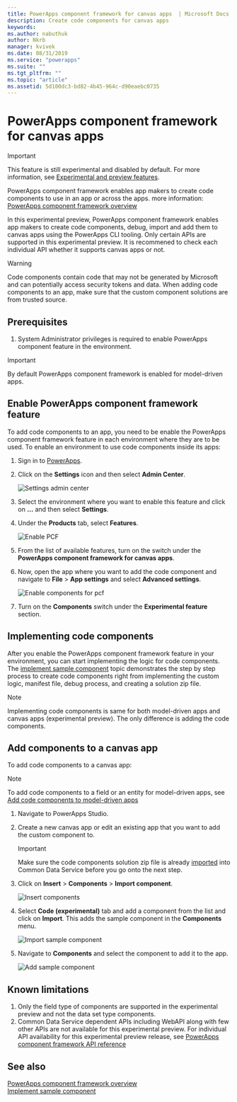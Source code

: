 ```yaml
---
title: PowerApps component framework for canvas apps  | Microsoft Docs
description: Create code components for canvas apps
keywords:
ms.author: nabuthuk
author: Nkrb
manager: kvivek
ms.date: 08/31/2019
ms.service: "powerapps"
ms.suite: ""
ms.tgt_pltfrm: ""
ms.topic: "article"
ms.assetid: 5d100dc3-bd82-4b45-964c-d90eaebc0735
---
```


# PowerApps component framework for canvas apps

> [!IMPORTANT]
> This feature is still experimental and disabled by default. For more information, see [Experimental and preview features](../../maker/canvas-apps/working-with-experimental.md).

PowerApps component framework enables app makers to create code components to use in an app or across the apps. more information: [PowerApps component framework overview](overview.md) 

In this experimental preview, PowerApps component framework enables app makers to create code components, debug, import and add them to canvas apps using the PowerApps CLI tooling. Only certain APIs are supported in this experimental preview. It is recommened to check each individual API whether it supports canvas apps or not. 

> [!WARNING]
> Code components contain code that may not be generated by Microsoft and can potentially access security tokens and data. When adding code components to an app, make sure that the custom component solutions are from trusted source.

## Prerequisites

1. System Administrator privileges is required to enable PowerApps component feature in the environment.

> [!IMPORTANT]
> By default PowerApps component framework is enabled for model-driven apps.

## Enable PowerApps component framework feature

To add code components to an app, you need to be enable the PowerApps component framework feature in each environment where they are to be used. To enable an environment to use code components inside its apps:

1. Sign in to [PowerApps](https://powerapps.microsoft.com/en-us/).

2. Click on the **Settings** icon and then select **Admin Center**.
    
    ![Settings admin center](media/select-admin-center-from-settings.png "Settings admin center") 

3. Select the environment where you want to enable this feature and click on **...** and then select **Settings**.

4. Under the **Products** tab, select **Features**.

   ![Enable PCF](media/enable-pcf-feature.png "Enable PCF")

5. From the list of available features, turn on the switch under the **PowerApps component framework for canvas apps**.

6. Now, open the app where you want to add the code component and navigate to **File** > **App settings** and select **Advanced settings**.

   ![Enable components for pcf](media/enable-components-for-pcf.png "Enable components for pcf")
   
7. Turn on the **Components** switch under the **Experimental feature** section.



## Implementing code components

After you enable the PowerApps component framework feature in your environment, you can start implementing the logic for code components. The [implement sample component](implementing-controls-using-typescript.md) topic demonstrates the step by step process to create code components right from implementing the custom logic, manifest file, debug process, and creating a solution zip file.

> [!NOTE]
> Implementing code components is same for both model-driven apps and canvas apps (experimental preview). The only difference is adding the code components. 

## Add components to a canvas app

To add code components to a canvas app:

> [!NOTE]
> To add code components to a field or an entity for model-driven apps, see [Add code components to model-driven apps](add-custom-controls-to-a-field-or-entity.md)

1. Navigate to PowerApps Studio.
2. Create a new canvas app or edit an existing app that you want to add the custom component to.

   > [!IMPORTANT]
   > Make sure the code components solution zip file is already [imported](https://docs.microsoft.com/en-us/powerapps/maker/common-data-service/import-update-export-solutions) into Common Data Service before you go onto the next step.

3. Click on **Insert** > **Components** > **Import component**. 
 
    ![Insert components](media/insert-components-import.png "Insert components")

4. Select **Code (experimental)** tab and add a component from the list and click on **Import**. This adds the sample component in the **Components** menu.

    ![Import sample component](media/import-component-add-sample-component.png "Insert sample component")

5. Navigate to **Components** and select the component to add it to the app.

   ![Add sample component](media/add-sample-component-from-list.png "Add sample component")

## Known limitations

1. Only the field type of components are supported in the experimental preview and not the data set type components. 
2. Common Data Service dependent APIs including WebAPI along with few other APIs are not available for this experimental preview. For individual API availability for this experimental preview release, see [PowerApps component framework API reference](reference/index.md)

## See also

[PowerApps component framework overview](overview.md)<br/>
[Implement sample component](implementing-controls-using-typescript.md)

